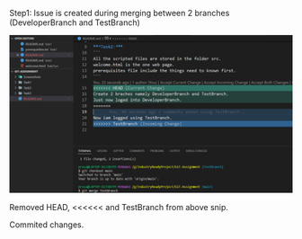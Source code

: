 Step1: Issue is created during merging between 2 branches (DeveloperBranch and TestBranch)

![](/./Screenshots/issueCreated.png)

Removed HEAD, <<<<<< and TestBranch from above snip.

Commited changes. 